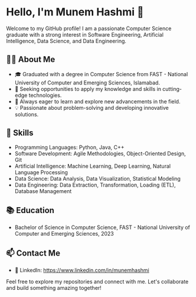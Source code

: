 # Hello, I'm Munem Hashmi 👋

Welcome to my GitHub profile! I am a passionate Computer Science graduate with a strong interest in Software Engineering, Artificial Intelligence, Data Science, and Data Engineering. 

## 🧑‍💻 About Me

- 🎓 Graduated with a degree in Computer Science from FAST - National University of Computer and Emerging Sciences, Islamabad.
- 💼 Seeking opportunities to apply my knowledge and skills in cutting-edge technologies.
- 🌱 Always eager to learn and explore new advancements in the field.
- 💡 Passionate about problem-solving and developing innovative solutions.

## 🔧 Skills

- Programming Languages: Python, Java, C++
- Software Development: Agile Methodologies, Object-Oriented Design, Git
- Artificial Intelligence: Machine Learning, Deep Learning, Natural Language Processing
- Data Science: Data Analysis, Data Visualization, Statistical Modeling
- Data Engineering: Data Extraction, Transformation, Loading (ETL), Database Management

## 📚 Education

- Bachelor of Science in Computer Science, FAST - National University of Computer and Emerging Sciences, 2023

## 📫 Contact Me

- 💼 LinkedIn: https://www.linkedin.com/in/munemhashmi

Feel free to explore my repositories and connect with me. Let's collaborate and build something amazing together!
